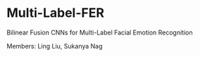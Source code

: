 # Multi-Label-FER
Bilinear Fusion CNNs for Multi-Label Facial Emotion Recognition

Members: Ling Liu, Sukanya Nag